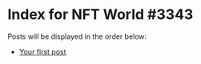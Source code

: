 # Index for NFT World #3343
Posts will be displayed in the order below:

- [Your first post](./001-first.md)

